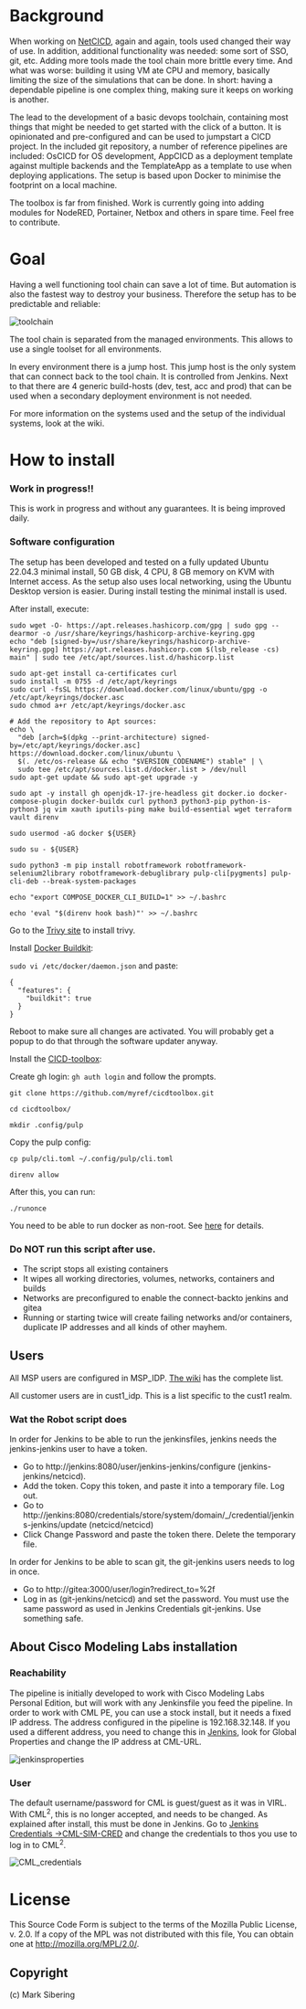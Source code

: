# Background
When working on [NetCICD](https://github.com/Devoteam/NetCICD), again and again, tools used changed their way of use. In addition, additional functionality was needed: some sort of SSO, git, etc. Adding more tools made the tool chain more brittle every time. And what was worse: building it using VM ate CPU and memory, basically limiting the size of the simulations that can be done. In short: having a dependable pipeline is one complex thing, making sure it keeps on working is another.

The lead to the development of a basic devops toolchain, containing most things that might be needed to get started with the click of a button. It is opinionated and pre-configured and can be used to jumpstart a CICD project. In the included git repository, a number of reference pipelines are included: OsCICD for OS development, AppCICD as a deployment template against multiple backends and the TemplateApp as a template to use when deploying applications. The setup is based upon Docker to minimise the footprint on a local machine. 

The toolbox is far from finished. Work is currently going into adding modules for NodeRED, Portainer, Netbox and others in spare time. Feel free to contribute.

# Goal
Having a well functioning tool chain can save a lot of time. But automation is also the fastest way to destroy your business. Therefore the setup has to be  predictable and reliable:

![toolchain](toolchain.png)

The tool chain is separated from the managed environments. This allows to use a single toolset for all environments. 

In every environment there is a jump host. This jump host is the only system that can connect back to the tool chain. It is controlled from Jenkins. Next to that there are 4 generic build-hosts (dev, test, acc and prod) that can be used when a secondary deployment environment is not needed.

For more information on the systems used and the setup of the individual systems, look at the wiki.

# How to install

### Work in progress!!
This is work in progress and without any guarantees. It is being improved daily.
### Software configuration

The setup has been developed and tested on a fully updated Ubuntu 22.04.3 minimal install, 50 GB disk, 4 CPU, 8 GB memory on KVM with Internet access. As the setup also uses local networking, using the Ubuntu Desktop version is easier. During install testing the minimal install is used. 

After install, execute:

```
sudo wget -O- https://apt.releases.hashicorp.com/gpg | sudo gpg --dearmor -o /usr/share/keyrings/hashicorp-archive-keyring.gpg
echo "deb [signed-by=/usr/share/keyrings/hashicorp-archive-keyring.gpg] https://apt.releases.hashicorp.com $(lsb_release -cs) main" | sudo tee /etc/apt/sources.list.d/hashicorp.list

sudo apt-get install ca-certificates curl
sudo install -m 0755 -d /etc/apt/keyrings
sudo curl -fsSL https://download.docker.com/linux/ubuntu/gpg -o /etc/apt/keyrings/docker.asc
sudo chmod a+r /etc/apt/keyrings/docker.asc

# Add the repository to Apt sources:
echo \
  "deb [arch=$(dpkg --print-architecture) signed-by=/etc/apt/keyrings/docker.asc] https://download.docker.com/linux/ubuntu \
  $(. /etc/os-release && echo "$VERSION_CODENAME") stable" | \
  sudo tee /etc/apt/sources.list.d/docker.list > /dev/null
sudo apt-get update && sudo apt-get upgrade -y

sudo apt -y install gh openjdk-17-jre-headless git docker.io docker-compose-plugin docker-buildx curl python3 python3-pip python-is-python3 jq vim xauth iputils-ping make build-essential wget terraform vault direnv
```

```sudo usermod -aG docker ${USER}```

```sudo su - ${USER}```

```sudo python3 -m pip install robotframework robotframework-selenium2library robotframework-debuglibrary pulp-cli[pygments] pulp-cli-deb --break-system-packages```

```echo "export COMPOSE_DOCKER_CLI_BUILD=1" >> ~/.bashrc```

``` echo 'eval "$(direnv hook bash)"' >> ~/.bashrc ```

Go to the [Trivy site](https://aquasecurity.github.io/trivy/v0.31.3/getting-started/installation/) to install trivy.

Install [Docker Buildkit](https://docs.docker.com/build/buildkit/#getting-started):

```sudo vi /etc/docker/daemon.json``` and paste:

```
{
  "features": {
    "buildkit": true
  }
} 
```

Reboot to make sure all changes are activated. You will probably get a popup to do that through the software updater anyway.

Install the [CICD-toolbox](https://github.com/myref/cicdtoolbox):

Create gh login: ```gh auth login``` and follow the prompts.

```git clone https://github.com/myref/cicdtoolbox.git```

```cd cicdtoolbox/```

```
mkdir .config/pulp
```

Copy the pulp config:

```cp pulp/cli.toml ~/.config/pulp/cli.toml```


```direnv allow```

After this, you can run:

```./runonce ```

You need to be able to run docker as non-root. See [here](https://docs.docker.com/engine/install/linux-postinstall/) for details.

### Do NOT run this script after use.
* The script stops all existing containers
* It wipes all working directories, volumes, networks, containers and builds
* Networks are preconfigured to enable the connect-backto jenkins and gitea
* Running or starting twice will create failing networks and/or containers, duplicate IP addresses and all kinds of other mayhem.


## Users ##
All MSP users are configured in MSP_IDP. [The wiki](https://github.com/Devoteam/CICD-toolbox/wiki/Users-and-passwords) has the complete list.

All customer users are in cust1_idp. This is a list specific to the cust1 realm.

### Wat the Robot script does ###
In order for Jenkins to be able to run the jenkinsfiles, jenkins needs the jenkins-jenkins user to have a token.

* Go to http://jenkins:8080/user/jenkins-jenkins/configure (jenkins-jenkins/netcicd). 
* Add the token. Copy this token, and paste it into a temporary file. Log out.
* Go to http://jenkins:8080/credentials/store/system/domain/_/credential/jenkins-jenkins/update (netcicd/netcicd)
* Click Change Password and paste the token there. Delete the temporary file.

In order for Jenkins to be able to scan git, the git-jenkins users needs to log in once.

* Go to http://gitea:3000/user/login?redirect_to=%2f
* Log in as (git-jenkins/netcicd) and set the password. You must use the same password as used in Jenkins Credentials git-jenkins. Use something safe.

## About Cisco Modeling Labs installation ##
### Reachability ###
The pipeline is initially developed to work with Cisco Modeling Labs Personal Edition, but will work with any Jenkinsfile you feed the pipeline. In order to work with CML PE, you can use a stock install, but it needs a fixed IP address. The address configured in the pipeline is 192.168.32.148. If you used a different address, you need to change this in [Jenkins](http://jenkins:8080/configure), look for Global Properties and change the IP address at CML-URL.

![jenkinsproperties](jenkinsproperties.png)

### User ###
The default username/password for CML is guest/guest as it was in VIRL. With CML<sup>2</sup>, this is no longer accepted, and needs to be changed. As explained after install, this must be done in Jenkins. Go to [Jenkins Credentials ->CML-SIM-CRED](http://jenkins:8080/credentials/store/system/domain/_/credential/CML-SIM-CRED/update) and change the credentials to thos you use to log in to CML<sup>2</sup>.

![CML_credentials](CML_credentials.png)

# License #
This Source Code Form is subject to the terms of the Mozilla Public License, v. 2.0. If a copy of the MPL was not distributed with this file, You can obtain one at http://mozilla.org/MPL/2.0/.
## Copyright ##
(c) Mark Sibering

